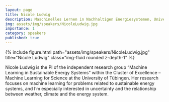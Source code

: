```yaml
---
layout: page
title: Nicole Ludwig
description: Maschinelles Lernen in Nachhaltigen Energiesystemen, Universität Tübingen
img: assets/img/speakers/NicoleLudwig.jpg
importance: 1
category: speakers
published: true
---
```


<div class="row justify-content-sm-center">
    <div class="col-sm-8 mt-3 mt-md-0">
        {% include figure.html path="assets/img/speakers/NicoleLudwig.jpg" title="Nicole Ludwig" class="img-fluid rounded z-depth-1" %}
    </div>
</div>

Nicole Ludwig is the PI of the independent research group “Machine Learning in Sustainable Energy Systems” within the Cluster of Excellence – Machine Learning for Science at the University of Tübingen.
Her research focuses on machine learning for problems related to sustainable energy systems, and I’m especially interested in uncertainty 
and the relationship between weather, climate and the energy system.
